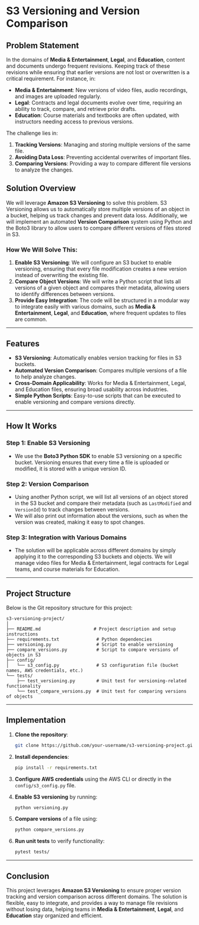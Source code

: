 # S3 Versioning and Version Comparison

## **Problem Statement**

In the domains of **Media & Entertainment**, **Legal**, and **Education**, content and documents undergo frequent revisions. Keeping track of these revisions while ensuring that earlier versions are not lost or overwritten is a critical requirement. For instance, in:
- **Media & Entertainment**: New versions of video files, audio recordings, and images are uploaded regularly.
- **Legal**: Contracts and legal documents evolve over time, requiring an ability to track, compare, and retrieve prior drafts.
- **Education**: Course materials and textbooks are often updated, with instructors needing access to previous versions.

The challenge lies in:
1. **Tracking Versions**: Managing and storing multiple versions of the same file.
2. **Avoiding Data Loss**: Preventing accidental overwrites of important files.
3. **Comparing Versions**: Providing a way to compare different file versions to analyze the changes.

## **Solution Overview**

We will leverage **Amazon S3 Versioning** to solve this problem. S3 Versioning allows us to automatically store multiple versions of an object in a bucket, helping us track changes and prevent data loss. Additionally, we will implement an automated **Version Comparison** system using Python and the Boto3 library to allow users to compare different versions of files stored in S3.

### **How We Will Solve This:**

1. **Enable S3 Versioning**: We will configure an S3 bucket to enable versioning, ensuring that every file modification creates a new version instead of overwriting the existing file.
2. **Compare Object Versions**: We will write a Python script that lists all versions of a given object and compares their metadata, allowing users to identify differences between versions.
3. **Provide Easy Integration**: The code will be structured in a modular way to integrate easily with various domains, such as **Media & Entertainment**, **Legal**, and **Education**, where frequent updates to files are common.

---

## **Features**

- **S3 Versioning**: Automatically enables version tracking for files in S3 buckets.
- **Automated Version Comparison**: Compares multiple versions of a file to help analyze changes.
- **Cross-Domain Applicability**: Works for Media & Entertainment, Legal, and Education files, ensuring broad usability across industries.
- **Simple Python Scripts**: Easy-to-use scripts that can be executed to enable versioning and compare versions directly.

---

## **How It Works**

### **Step 1: Enable S3 Versioning**
- We use the **Boto3 Python SDK** to enable S3 versioning on a specific bucket. Versioning ensures that every time a file is uploaded or modified, it is stored with a unique version ID.

### **Step 2: Version Comparison**
- Using another Python script, we will list all versions of an object stored in the S3 bucket and compare their metadata (such as `LastModified` and `VersionId`) to track changes between versions.
- We will also print out information about the versions, such as when the version was created, making it easy to spot changes.

### **Step 3: Integration with Various Domains**
- The solution will be applicable across different domains by simply applying it to the corresponding S3 buckets and objects. We will manage video files for Media & Entertainment, legal contracts for Legal teams, and course materials for Education.

---

## **Project Structure**

Below is the Git repository structure for this project:

```plaintext
s3-versioning-project/
│
├── README.md                    # Project description and setup instructions
├── requirements.txt              # Python dependencies
├── versioning.py                 # Script to enable versioning
├── compare_versions.py           # Script to compare versions of objects in S3
├── config/
│   └── s3_config.py              # S3 configuration file (bucket names, AWS credentials, etc.)
└── tests/
    ├── test_versioning.py        # Unit test for versioning-related functionality
    └── test_compare_versions.py  # Unit test for comparing versions of objects
```




---

## **Implementation**

1. **Clone the repository**:
   ```bash
   git clone https://github.com/your-username/s3-versioning-project.git
   ```

2. **Install dependencies**:
   ```bash
   pip install -r requirements.txt
   ```

3. **Configure AWS credentials** using the AWS CLI or directly in the `config/s3_config.py` file.

4. **Enable S3 versioning** by running:
   ```bash
   python versioning.py
   ```

5. **Compare versions** of a file using:
   ```bash
   python compare_versions.py
   ```

6. **Run unit tests** to verify functionality:
   ```bash
   pytest tests/
   ```

---

## **Conclusion**

This project leverages **Amazon S3 Versioning** to ensure proper version tracking and version comparison across different domains. The solution is flexible, easy to integrate, and provides a way to manage file revisions without losing data, helping teams in **Media & Entertainment**, **Legal**, and **Education** stay organized and efficient.
